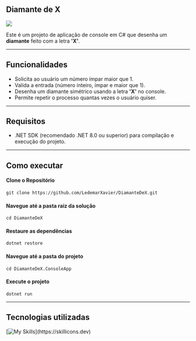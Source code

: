 ## Diamante de X 

![](https://imgur.com/swPYD6e.gif)



Este é um projeto de aplicação de console em C# que desenha um **diamante** feito com a letra **'X'**.

---

## Funcionalidades

- Solicita ao usuário um número ímpar maior que 1.
- Valida a entrada (número inteiro, ímpar e maior que 1).
- Desenha um diamante simétrico usando a letra **'X'** no console.
- Permite repetir o processo quantas vezes o usuário quiser.
---

## Requisitos

- .NET SDK (recomendado .NET 8.0 ou superior) para compilação e execução do projeto.
---

## Como executar

 #### Clone o Repositório
 ```
 git clone https://github.com/LedemarXavier/DiamanteDeX.git
 ```
 
 #### Navegue até a pasta raiz da solução
 ```
 cd DiamanteDeX
 ```
 
 #### Restaure as dependências
 ```
 dotnet restore
 ```
 
 #### Navegue até a pasta do projeto
 ```
 cd DiamanteDeX.ConsoleApp
 ```
 
 #### Execute o projeto
 ```
 dotnet run
 ````
 ----

## Tecnologias utilizadas

 [![My Skills](https://skillicons.dev/icons?i=visualstudio,dotnet,cs,git,github,)](https://skillicons.dev)
